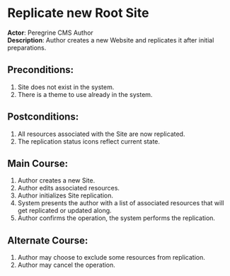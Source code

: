 # Replicate new Root Site

**Actor**: Peregrine CMS Author  
**Description**: Author creates a new Website and replicates it after initial preparations.

## Preconditions:
1. Site does not exist in the system.
1. There is a theme to use already in the system.

## Postconditions:
1. All resources associated with the Site are now replicated.
1. The replication status icons reflect current state.

## Main Course:
1. Author creates a new Site.
1. Author edits associated resources.
1. Author initializes Site replication.
1. System presents the author with a list of associated resources that
   will get replicated or updated along.
1. Author confirms the operation, the system performs the replication.

## Alternate Course:
1. Author may choose to exclude some resources from replication.
1. Author may cancel the operation.